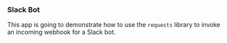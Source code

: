### Slack Bot
This app is going to demonstrate how to use the `requests` library to invoke an incoming webhook for a Slack bot.